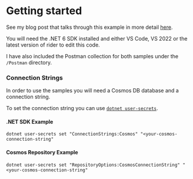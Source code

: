 # Getting started

See my blog post that talks through this example in more detail [here]().

You will need the .NET 6 SDK installed and either VS Code, VS 2022 or the latest version of rider to edit this code.

I have also included the Postman collection for both samples under the `/Postman` directory.

### Connection Strings

In order to use the samples you will need a Cosmos DB database and a connection string.

To set the connection string you can use [`dotnet user-secrets`](https://docs.microsoft.com/en-us/aspnet/core/security/app-secrets?view=aspnetcore-6.0&tabs=windows#set-a-secret).

#### .NET SDK Example

`dotnet user-secrets set "ConnectionStrings:Cosmos" "<your-cosmos-connection-string"`

#### Cosmos Repository Example

`dotnet user-secrets set "RepositoryOptions:CosmosConnectionString" "<your-cosmos-connection-string"`
